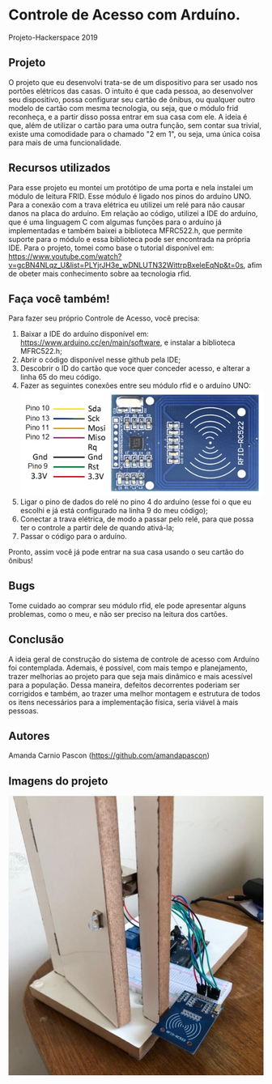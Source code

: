 # Controle de Acesso com Arduíno.
Projeto-Hackerspace 2019

## Projeto
  O projeto que eu desenvolvi trata-se de um dispositivo para ser usado nos portões elétricos das casas. 
  O intuito é que cada pessoa, ao desenvolver seu dispositivo, possa configurar seu cartão de ônibus, ou qualquer outro modelo de cartão com mesma tecnologia, ou seja, que o módulo frid reconheça, e a partir disso possa entrar em sua casa com ele.
  A ideia é que, além de utilizar o cartão para uma outra função, sem contar sua trivial, existe uma comodidade para o chamado "2 em 1", ou seja, uma única coisa para mais de uma funcionalidade.

## Recursos utilizados
  Para esse projeto eu montei um protótipo de uma porta e nela instalei um módulo de leitura FRID. Esse módulo é ligado nos pinos do arduíno UNO.
  Para a conexão com a trava elétrica eu utilizei um relé para não causar danos na placa do arduíno.
  Em relação ao código, utilizei a IDE do arduíno, que é uma linguagem C com algumas funções para o arduíno já implementadas e também baixei a biblioteca MFRC522.h, que permite suporte para o módulo e essa biblioteca pode ser encontrada na própria IDE.
  Para o projeto, tomei como base o tutorial disponível em: https://www.youtube.com/watch?v=gcBN4NLqz_U&list=PLYjrJH3e_wDNLUTN32WittrpBxeleEqNp&t=0s, afim de obeter mais conhecimento sobre aa tecnologia rfid.

## Faça você também!
  Para fazer seu próprio Controle de Acesso, você precisa:
  1. Baixar a IDE do arduíno disponível em: https://www.arduino.cc/en/main/software, e instalar a biblioteca MFRC522.h;
  2. Abrir o código disponível nesse github pela IDE;
  3. Descobrir o ID do cartão que voce quer conceder acesso, e alterar a linha 65 do meu código.
  3. Fazer as seguintes conexões entre seu módulo rfid e o arduíno UNO:
  ![Imagem](https://github.com/amandapascon/Projeto-Hackerspace-2019/blob/master/RFID.png)
  4. Ligar o pino de dados do relé no pino 4 do arduíno (esse foi o que eu escolhi e já está configurado na linha 9 do meu código);
  5. Conectar a trava elétrica, de modo a passar pelo relé, para que possa ter o controle a partir dele de quando ativá-la;
  6. Passar o código para o arduíno.
  
  Pronto, assim você já pode entrar na sua casa usando o seu cartão do ônibus!
  
## Bugs
  Tome cuidado ao comprar seu módulo rfid, ele pode apresentar alguns problemas, como o meu, e não ser preciso na leitura dos cartões.
  
  
## Conclusão
  A ideia geral de construção do sistema de controle de acesso com Arduíno foi contemplada. Ademais, é possível, com mais tempo e planejamento, trazer melhorias ao projeto para que seja mais dinâmico e mais acessível para a população.
  Dessa maneira, defeitos decorrentes poderiam ser corrigidos e também, ao trazer uma melhor montagem e estrutura de todos os itens necessários para a implementação física, seria viável à mais pessoas.

## Autores
Amanda Carnio Pascon (https://github.com/amandapascon)

## Imagens do projeto
![Imagem](https://github.com/amandapascon/Projeto-Hackerspace-2019/blob/master/projeto.jpeg)

